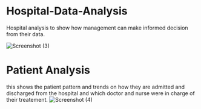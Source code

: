 # Hospital-Data-Analysis
Hospital analysis to show how management can make informed decision from their data.

![Screenshot (3)](https://github.com/user-attachments/assets/2aadbb54-67ea-417b-8770-9d5c3d6ce504)

# Patient Analysis
this shows the patient pattern and trends on how they are admitted and discharged from the hospital and which doctor and nurse were in charge of their treatement.
![Screenshot (4)](https://github.com/user-attachments/assets/0f462348-27fe-41fe-8d23-bc9c1f7ee90d)
